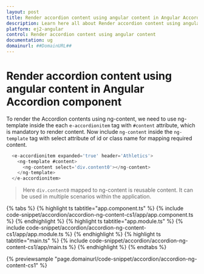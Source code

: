 ```yaml
---
layout: post
title: Render accordion content using angular content in Angular Accordion component | Syncfusion
description: Learn here all about Render accordion content using angular content in Syncfusion Angular Accordion component of Syncfusion Essential JS 2 and more.
platform: ej2-angular
control: Render accordion content using angular content 
documentation: ug
domainurl: ##DomainURL##
---
```


# Render accordion content using angular content in Angular Accordion component

To render the Accordion contents using ng-content, we need to use ng-template inside the each `e-accordionitem`
tag with `#content` attribute, which is mandatory to render content. Now include `ng-content` inside the
`ng-template` tag with select attribute of id or class name for mapping required content.

```javascript
  <e-accordionitem expanded='true' header='Athletics'>
    <ng-template #content>
      <ng-content select='div.content0'></ng-content>
    </ng-template>
  </e-accordionitem>
```

> Here `div.content0` mapped to ng-content is reusable content. It can be used in multiple scenarios within the application.

{% tabs %}
{% highlight ts tabtitle="app.component.ts" %}
{% include code-snippet/accordion/accordion-ng-content-cs1/app/app.component.ts %}
{% endhighlight %}
{% highlight ts tabtitle="app.module.ts" %}
{% include code-snippet/accordion/accordion-ng-content-cs1/app/app.module.ts %}
{% endhighlight %}
{% highlight ts tabtitle="main.ts" %}
{% include code-snippet/accordion/accordion-ng-content-cs1/app/main.ts %}
{% endhighlight %}
{% endtabs %}
  
{% previewsample "page.domainurl/code-snippet/accordion/accordion-ng-content-cs1" %}
